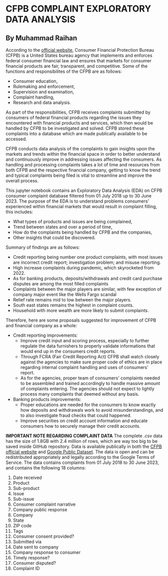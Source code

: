 # CFPB COMPLAINT EXPLORATORY DATA ANALYSIS
## By Muhammad Raihan

According to the [official website](https://www.consumerfinance.gov/), Consumer Financial Protection Bureau (CFPB) is a United States bureau agency that implements and enforces federal consumer financial law and ensures that markets for consumer financial products are fair, transparent, and competitive. Some of the functions and responsibilites of the CFPB are as follows:
- Consumer education,
- Rulemaking and enforcement,
- Supervision and examination,
- Complaint handling,
- Research and data analysis.

As part of the responsibilities, CFPB receives complaints submitted by consumers of federal financial products regarding the issues they encountered with financial products and services, which then would be handled by CFPB to be investigated and solved. CFPB stored these complaints into a database which are made publically available to be accessed.

CFPB conducts data analysis of the complaints to gain insights upon the markets and trends within the financial space in order to better understand and continuously improve in addressing issues affecting the consumers. As handling and processing complaints takes a lot of time and resources from both CFPB and the respective financial company, getting to know the trend and typical complaints being filed is vital to streamline and improve the overall process.

This jupyter notebook contains an Exploratory Data Analysis (EDA) on CFPB consumer complaint database filtered from 01 July 2018 up to 30 June 2023. The purpose of the EDA is to understand problems consumers' experienced within financial markets that would result in complaint filling, this includes:
- What types of products and issues are being complained,
- Trend between states and over a period of time,
- How do the complaints being handled by CFPB and the companies,
- Other insights that could be discovered.

Summary of findings are as follows:
- Credit reporting being number one product complaints, with most issues are incorrect credit report; investigation problem; and misuse reporting.
- High increase complaints during pandemic, which skyrocketed from 2022.
- As for banking products, deposits/withdrawals and credit card purchase disputes are among the most filled complaints
- Complaints between the major players are similar, with few exception of company major event like the Wells Fargo scandal
- Relief rate remains mid to low between the major players.
- South east states remains the highest in complaint counts.
- Household with more wealth are more likely to submit complaints.

Therefore, here are some proposals suggested for improvement of CFPB and financial company as a whole:
- Credit reporting improvements:
    - Improve credit input and scoring process, especially to further regulate the data furnishers to properly validate informations that would end up in the consumers credit reports.
    - Through FCRA (Fair Credit Reporting Act) CFPB shall watch closely against the agencies to make sure proper code of ethics are in place regarding internal complaint handling and uses of consumers' report.
    - As for the agencies, proper team of consumers' complaints needed to be assembled and trained accordingly to handle massive amount of complaints entering. The agencies should not expect to lightly process many complaints that deemed without any basis.
- Banking products improvements:
   - Proper educations are needed for the consumers to know exactly how deposits and withdrawals work to avoid misunderstandings, and to also investigate fraud checks that could happened.
   - Improve securities on credit account information and educate consumers how to securely manage their credit accounts.

**IMPORTANT NOTE REGARDING COMPLAINT DATA**
The complete .csv data has the size of 1.8GB with 2.4 million of rows, which are way too big to be saved inside GitHub repository. Data is available publically in both the [CFPB official website](https://www.consumerfinance.gov/data-research/consumer-complaints/#download-the-data) and [Google Public Dataset](https://console.cloud.google.com/marketplace/product/cfpb/complaint-database). The data is open and can be redistributed appropriately and legally according to the Google Terms of Service. The data contains complaints from 01 July 2018 to 30 June 2023, and contains the following 18 columns:
 1.   Date received
 2.   Product
 3.   Sub-product
 4.   Issue
 5.   Sub-issue
 6.  Consumer complaint narrative
 7.   Company public response
 8.   Company
 9.   State
 10.   ZIP code
 11.  Tags
 12.  Consumer consent provided?
 13.  Submitted via
 14.  Date sent to company
 15.  Company response to consumer
 16.  Timely response?
 17.  Consumer disputed?
 18.  Complaint ID
